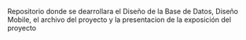 Repositorio donde se dearrollara el Diseño de la Base de Datos, Diseño Mobile, el archivo del proyecto y la presentacion de la exposición del proyecto